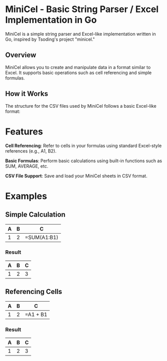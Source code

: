 # MiniCel - Basic String Parser / Excel Implementation in Go

MiniCel is a simple string parser and Excel-like implementation written in Go, inspired by Tsoding's project "minicel."

## Overview

MiniCel allows you to create and manipulate data in a format similar to Excel. It supports basic operations such as cell referencing and simple formulas.

## How it Works

The structure for the CSV files used by MiniCel follows a basic Excel-like format:

# Features

 **Cell Referencing**: Refer to cells in your formulas using standard Excel-style references (e.g., A1, B2).

**Basic Formulas**: Perform basic calculations using built-in functions such as SUM, AVERAGE, etc.

**CSV File Support**: Save and load your MiniCel sheets in CSV format.

# Examples

## Simple Calculation

| A | B | C       |
|---|---|---------|
| 1 | 2 | =SUM(A1:B1) |

### Result

| A | B | C |
|---|---|---|
| 1 | 2 | 3 |

## Referencing Cells

| A | B | C       |
|---|---|---------|
| 1 | 2 | =A1 + B1 |

### Result

| A | B | C |
|---|---|---|
| 1 | 2 | 3 |




